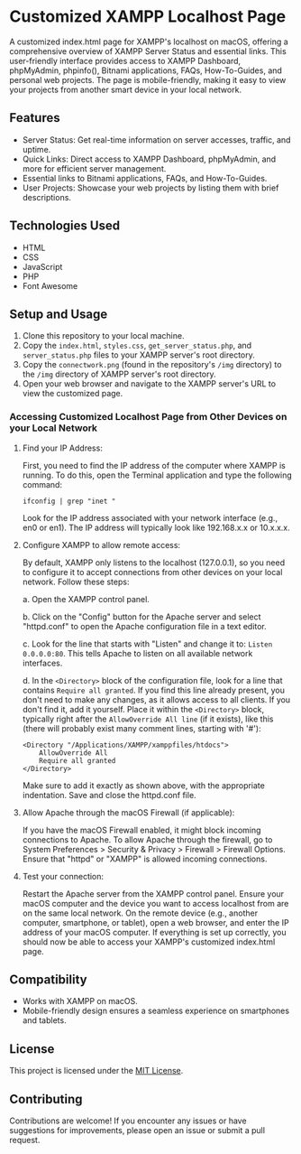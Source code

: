 # Customized XAMPP Localhost Page

A customized index.html page for XAMPP's localhost on macOS, offering a comprehensive overview of XAMPP Server Status and essential links. This user-friendly interface provides access to XAMPP Dashboard, phpMyAdmin, phpinfo(), Bitnami applications, FAQs, How-To-Guides, and personal web projects. The page is mobile-friendly, making it easy to view your projects from another smart device in your local network.

## Features

- Server Status: Get real-time information on server accesses, traffic, and uptime.
- Quick Links: Direct access to XAMPP Dashboard, phpMyAdmin, and more for efficient server management.
- Essential links to Bitnami applications, FAQs, and How-To-Guides.
- User Projects: Showcase your web projects by listing them with brief descriptions.

## Technologies Used

- HTML
- CSS
- JavaScript
- PHP
- Font Awesome

## Setup and Usage

1. Clone this repository to your local machine.
2. Copy the `index.html`, `styles.css`, `get_server_status.php`, and `server_status.php` files to your XAMPP server's root directory.
3. Copy the `connectwork.png` (found in the repository's `/img` directory) to the `/img` directory of XAMPP server's root directory.
4. Open your web browser and navigate to the XAMPP server's URL to view the customized page.

### Accessing Customized Localhost Page from Other Devices on your Local Network

1. Find your IP Address:

   First, you need to find the IP address of the computer where XAMPP is running. To do this, open the Terminal application and type the following command:
   
   ```
   ifconfig | grep "inet "
   ```
   
   Look for the IP address associated with your network interface (e.g., en0 or en1). The IP address will typically look like 192.168.x.x or 10.x.x.x.
   
2. Configure XAMPP to allow remote access:
    
   By default, XAMPP only listens to the localhost (127.0.0.1), so you need to configure it to accept connections from other devices on your local network. Follow these steps:
    
   a. Open the XAMPP control panel.
        
   b. Click on the "Config" button for the Apache server and select "httpd.conf" to open the Apache configuration file in a text editor.    
        
   c. Look for the line that starts with "Listen" and change it to: `Listen 0.0.0.0:80`. This tells Apache to listen on all available network interfaces.

   d. In the `<Directory>` block of the configuration file, look for a line that contains `Require all granted`. If you find this line already present, you don't need to make any changes, as it allows access to all clients. If you don't find it, add it yourself. Place it within the `<Directory>` block, typically right after the `AllowOverride All line` (if it exists), like this (there will probably exist many comment lines, starting with '#'):
   
   ```
   <Directory "/Applications/XAMPP/xamppfiles/htdocs">
       AllowOverride All
       Require all granted
   </Directory>
   ```
   
   Make sure to add it exactly as shown above, with the appropriate indentation. Save and close the httpd.conf file.
   
3. Allow Apache through the macOS Firewall (if applicable):

   If you have the macOS Firewall enabled, it might block incoming connections to Apache. To allow Apache through the firewall, go to System Preferences > Security & Privacy > Firewall > Firewall Options. Ensure that "httpd" or "XAMPP" is allowed incoming connections.

4. Test your connection:

   Restart the Apache server from the XAMPP control panel. Ensure your macOS computer and the device you want to access localhost from are on the same local network. On the remote device (e.g., another computer, smartphone, or tablet), open a web browser, and enter the IP address of your macOS computer. If everything is set up correctly, you should now be able to access your XAMPP's customized index.html page.

## Compatibility

- Works with XAMPP on macOS.
- Mobile-friendly design ensures a seamless experience on smartphones and tablets.

## License

This project is licensed under the [MIT License](LICENSE).

## Contributing

Contributions are welcome! If you encounter any issues or have suggestions for improvements, please open an issue or submit a pull request.
